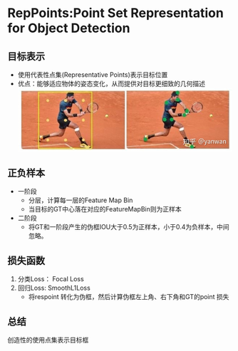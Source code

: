 # RepPoints:Point Set Representation for Object Detection

## 目标表示
- 使用代表性点集(Representative Points)表示目标位置
- 优点：能够适应物体的姿态变化，从而提供对目标更细致的几何描述
![reppoints](../picture/objectdetect/RepPoints.jpg)


## 正负样本
- 一阶段
  -  分层，计算每一层的Feature Map Bin 
  -  当目标的GT中心落在对应的FeatureMapBin则为正样本
- 二阶段
  -  将GT和一阶段产生的伪框IOU大于0.5为正样本，小于0.4为负样本，中间忽略。

## 损失函数
1. 分类Loss： Focal Loss
2. 回归Loss:  SmoothL1Loss 
   - 将respoint 转化为伪框，然后计算伪框左上角、右下角和GT的point 损失 
  
## 总结
创造性的使用点集表示目标框

